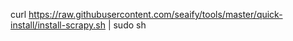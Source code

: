 curl https://raw.githubusercontent.com/seaify/tools/master/quick-install/install-scrapy.sh | sudo sh
